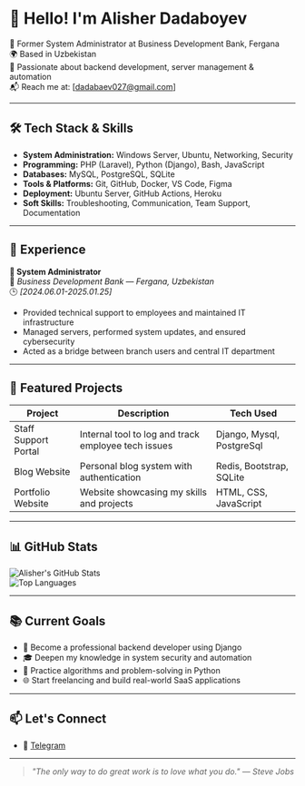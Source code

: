 # 👋 Hello! I'm Alisher Dadaboyev

💼 Former System Administrator at Business Development Bank, Fergana  
🌍 Based in Uzbekistan  
🔧 Passionate about backend development, server management & automation  
📬 Reach me at: [dadabaev027@gmail.com]

---

## 🛠️ Tech Stack & Skills

- **System Administration:** Windows Server, Ubuntu, Networking, Security
- **Programming:** PHP (Laravel), Python (Django), Bash, JavaScript
- **Databases:** MySQL, PostgreSQL, SQLite
- **Tools & Platforms:** Git, GitHub, Docker, VS Code, Figma
- **Deployment:** Ubuntu Server, GitHub Actions, Heroku
- **Soft Skills:** Troubleshooting, Communication, Team Support, Documentation

---

## 🏢 Experience

**🔹 System Administrator**  
📍 *Business Development Bank — Fergana, Uzbekistan*  
🕒 *[2024.06.01-2025.01.25]*  
- Provided technical support to employees and maintained IT infrastructure  
- Managed servers, performed system updates, and ensured cybersecurity  
- Acted as a bridge between branch users and central IT department

---

## 🚀 Featured Projects

| Project             | Description                                            | Tech Used                |
|---------------------|--------------------------------------------------------|--------------------------|
| Staff Support Portal | Internal tool to log and track employee tech issues   | Django, Mysql, PostgreSql|
| Blog Website         | Personal blog system with authentication              | Redis, Bootstrap, SQLite |
| Portfolio Website    | Website showcasing my skills and projects             | HTML, CSS, JavaScript    |

---

## 📊 GitHub Stats

![Alisher's GitHub Stats](https://github-readme-stats.vercel.app/api?username=your-username&show_icons=true&theme=tokyonight)  
![Top Languages](https://github-readme-stats.vercel.app/api/top-langs/?username=your-username&layout=compact&theme=tokyonight)

---

## 📚 Current Goals

- 🚀 Become a professional backend developer using Django  
- 🎓 Deepen my knowledge in system security and automation  
- 🧠 Practice algorithms and problem-solving in Python  
- 🌐 Start freelancing and build real-world SaaS applications

---

## 📫 Let's Connect
  
- 💬 [Telegram](https://t.me/@iDadabaev)  

---

> *"The only way to do great work is to love what you do." — Steve Jobs*
